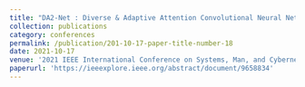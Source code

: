 ```yaml
---
title: "DA2-Net : Diverse & Adaptive Attention Convolutional Neural Network"
collection: publications
category: conferences
permalink: /publication/201-10-17-paper-title-number-18
date: 2021-10-17
venue: '2021 IEEE International Conference on Systems, Man, and Cybernetics (SMC)'
paperurl: 'https://ieeexplore.ieee.org/abstract/document/9658834'
---
```

